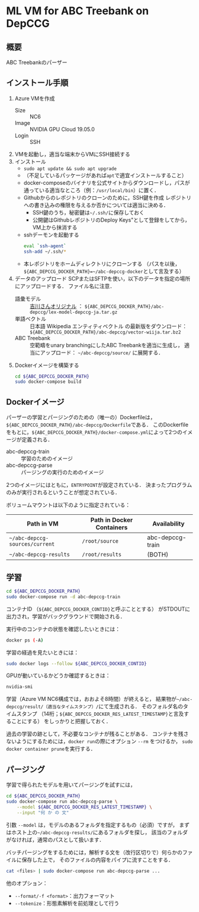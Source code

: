 # ML VM for ABC Treebank on DepCCG
## 概要
ABC Treebankのパーザー
## インストール手順
1. Azure VMを作成
    <dl>
        <dt>Size</dt>
        <dd>NC6</dd>
        <dt>Image</dt>
        <dd>NVIDIA GPU Cloud 19.05.0</dd>
        <dt>Login</dt>
        <dd>SSH</dd>
    </dl>
1. VMを起動し，適当な端末からVMにSSH接続する
1. インストール
    - `sudo apt update && sudo apt upgrade`
    - （不足しているパッケージがあれば`apt`で適宜インストールすること）
    - docker-composeのバイナリを公式サイトからダウンロードし，パスが通っている適当なところ（例：`/usr/local/bin`）に置く．
    - Githubからのレポジトリのクローンのために，SSH鍵を作成
        レポジトリへの書き込みの権限を与えるか否かについては適当に決める．
        - SSH鍵のうち，秘密鍵は`~/.ssh/`に保存しておく
        - 公開鍵はGithubレポジトリのDeploy Keys"として登録をしてから，VM上から抹消する
    - sshデーモンを起動する
        ```sh
        eval `ssh-agent`
        ssh-add ~/.ssh/*
        ```
    - 本レポジトリをホームディレクトリにクローンする
        （パスを以後，`${ABC_DEPCCG_DOCKER_PATH}=~/abc-depccg-docker`として言及する）
1. データのアップロード
    SCPまたはSFTPを使い，以下のデータを指定の場所にアップロードする．
    ファイル名に注意．
    <dl>
        <dt>語彙モデル</dt>
        <dd>
            <a href="https://drive.google.com/file/d/1PwJYnegh9np6Nr_Wy1VJDutWIKu6rn7m/view?usp=sharing">吉川さんオリジナル</a>
            ：
            <code>${ABC_DEPCCG_DOCKER_PATH}/abc-depccg/lex-model-depccg-ja.tar.gz</code>
        </dd>
        <dt>単語ベクトル</dt>
        <dd><a herf="http://www.cl.ecei.tohoku.ac.jp/~m-suzuki/jawiki_vector/">日本語 Wikipedia エンティティベクトル</a>
        の最新版をダウンロード：
        <code>${ABC_DEPCCG_DOCKER_PATH}/abc-depccg/vector-wiija.tar.bz2</code>
        <dt>ABC Treebank</dt>
        <dd>空範疇をunary branchingにしたABC Treebankを適当に生成し，
            適当にアップロード：
            <code>~/abc-depccg/source/</code>
            に展開する．</dd>
    </dl>
1. Dockerイメージを構築する
    ```sh
    cd ${ABC_DEPCCG_DOCKER_PATH}
    sudo docker-compose build
    ```

## Dockerイメージ
パーザーの学習とパージングのための（唯一の）Dockerfileは，
`${ABC_DEPCCG_DOCKER_PATH}/abc-depccg/Dockerfile`である．
このDockerfileをもとに，`${ABC_DEPCCG_DOCKER_PATH}/docker-compose.yml`によって2つのイメージが定義される．
<dl>
    <dt>abc-depccg-train</dt>
    <dd>学習のためのイメージ</dd>
    <dt>abc-depccg-parse</dt>
    <dd>パージングの実行のためのイメージ</dd>
</dl>

2つのイメージにはともに，`ENTRYPOINT`が設定されている．
決まったプログラムのみが実行されるということが想定されている．

ボリュームマウントは以下のように指定されている：

|Path in VM|Path in Docker Containers|Availability|
|----------|-------------------------|------------|
|`~/abc-depccg-sources/current`|`/root/source`|abc-depccg-train|
|`~/abc-depccg-results`|`/root/results`|(BOTH)|

## 学習
```sh
cd ${ABC_DEPCCG_DOCKER_PATH}
sudo docker-compose run -d abc-depccg-train
```

コンテナID
（`${ABC_DEPCCG_DOCKER_CONTID}`と呼ぶこととする）
がSTDOUTに出力され，学習がバックグラウンドで開始される．

実行中のコンテナの状態を確認したいときには：
```sh
docker ps (-A)
```

学習の経過を見たいときには：
```sh
sudo docker logs --follow ${ABC_DEPCCG_DOCKER_CONTID}
```

GPUが動いているかどうか確認するときは：
```sh
nvidia-smi
```

学習（Azure VM NC6構成では，おおよそ8時間）が終えると，
結果物が`~/abc-depccg/result/（適当なタイムスタンプ）/`にて生成される．
そのフォルダ名のタイムスタンプ
（14桁；`${ABC_DEPCCG_DOCKER_RES_LATEST_TIMESTAMP}`と言及することにする）
をしっかりと把握しておく．

過去の学習の跡として，不必要なコンテナが残ることがある．
コンテナを残さないようにするためには，`docker run`の際にオプション `--rm` をつけるか，
`sudo docker container prune`を実行する．

## パージング
学習で得られたモデルを用いてパージングを試すには，
```sh
cd ${ABC_DEPCCG_DOCKER_PATH}
sudo docker-compose run abc-depccg-parse \
    --model ${ABC_DEPCCG_DOCKER_RES_LATEST_TIMESTAMP} \
    --input "何 か の 文"
```

引数 `--model` は，モデルのあるフォルダを指定するもの（必須）ですが，
    まずはホスト上の`~/abc-depccg-results/`にあるフォルダを探し，
    該当のフォルダがなければ，通常のパスとして扱います．
    
バッチパージングをするためには，解析する文を（改行区切りで）何らかのファイルに保存した上で，
そのファイルの内容をパイプに流すことをする．
```sh
cat <files> | sudo docker-compose run abc-depccg-parse ...
```

他のオプション：
- `--format/-f <format>`：出力フォーマット
- `--tokenize`：形態素解析を前処理として行う
